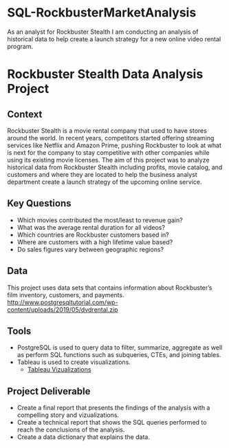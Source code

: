 # SQL-RockbusterMarketAnalysis
As an analyst for Rockbuster Stealth I am conducting an analysis of historical data to help create a launch strategy for a new online video rental program.

# Rockbuster Stealth Data Analysis Project

## Context

Rockbuster Stealth is a movie rental company that used to have stores around the world. In recent years, competitors started offering streaming services like Netflix and Amazon Prime, pushing Rockbuster to look at what is next for the company to stay competitive with other companies while using its existing movie licenses. The aim of this project was to analyze historical data from Rockbuster Stealth including profits, movie catalog, and customers and where they are located to help the business analyst department create a launch strategy of the upcoming online service. 

## Key Questions

- Which movies contributed the most/least to revenue gain?
- What was the average rental duration for all videos?
- Which countries are Rockbuster customers based in?
- Where are customers with a high lifetime value based?
- Do sales figures vary between geographic regions?

## Data 

This project uses data sets that contains information about Rockbuster’s film inventory, customers, and payments.
http://www.postgresqltutorial.com/wp-content/uploads/2019/05/dvdrental.zip

## Tools

- PostgreSQL is used to query data to filter, summarize, aggregate as well as perform SQL functions such as subqueries, CTEs, and joining tables.
- Tableau is used to create visualizations.
   - [Tableau Vizualizations](https://public.tableau.com/views/SQLFinalProject_17107442217410/bottomtitles?:language=en-US&:sid=&:display_count=n&:origin=viz_share_link)

## Project Deliverable

- Create a final report that presents the findings of the analysis with a compelling story and vizualizations. 
- Create a technical report that shows the SQL queries performed to reach the conclusions of the analysis.
- Create a data dictionary that explains the data.

 
